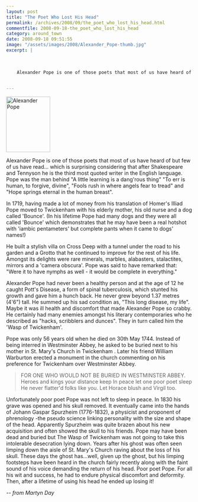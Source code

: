 ```yaml
---
layout: post
title: "The Poet Who Lost His Head"
permalink: /archives/2008/09/the_poet_who_lost_his_head.html
commentfile: 2008-09-18-the_poet_who_lost_his_head
category: around_town
date: 2008-09-18 09:51:55
image: "/assets/images/2008/Alexander_Pope-thumb.jpg"
excerpt: |
    
    
    
    Alexander Pope is one of those poets that most of us have heard of but few of us have read... which is surprising considering that after Shakespeare and Tennyson he is the third most quoted writer in the English language. Pope was the man behind "A little learning is a dang'rous thing"  "To err is human, to forgive, divine",  "Fools rush in where angels fear to tread" and "Hope springs eternal in the human breast".
    

---
```


<a href="/assets/images/2008/Alexander_Pope.jpg"><img src="/assets/images/2008/Alexander_Pope-thumb.jpg" width="119" height="150" alt="Alexander Pope" class="photo right" /></a>

Alexander Pope is one of those poets that most of us have heard of but few of us have read... which is surprising considering that after Shakespeare and Tennyson he is the third most quoted writer in the English language. Pope was the man behind "A little learning is a dang'rous thing" "To err is human, to forgive, divine", "Fools rush in where angels fear to tread" and "Hope springs eternal in the human breast".

In 1719, having made a lot of money from his translation of Homer's Illiad Pope moved to Twickenham with his elderly mother, his old nurse and a dog called 'Bounce'. (In his lifetime Pope had many dogs and they were all called 'Bounce' which demonstrates that he may have been a real hotshot with 'iambic pentameters' but complete pants when it came to dogs' names!)

He built a stylish villa on Cross Deep with a tunnel under the road to his garden and a Grotto that he continued to improve for the rest of his life. Amongst its delights were rare minerals, marbles, alabasters, stalactites, mirrors and a 'camera obscura'. Pope was said to have remarked that: "Were it to have nymphs as well - it would be complete in everything."

Alexander Pope had never been a healthy person and at the age of 12 he caught Pott's Disease, a form of spinal tuberculosis, which stunted his growth and gave him a hunch back. He never grew beyond 1.37 metres (4'6") tall. He summed up his sad condition as, "This long disease, my life". Maybe it was ill health and discomfort that made Alexander Pope so crabby. He certainly had many enemies amongst his literary contemporaries who he described as "hacks, scribblers and dunces". They in turn called him the 'Wasp of Twickenham'.

Pope was only 56 years old when he died on 30th May 1744. Instead of being interred in Westminster Abbey, he asked to be buried next to his mother in St. Mary's Church in Twickenham . Later his friend William Warburton erected a monument in the church commenting on his preference for Twickenham over Westminster Abbey.

> FOR ONE WHO WOULD NOT BE BURIED IN WESTMINSTER ABBEY.
> Heroes and kings your distance keep
> In peace let one poor poet sleep
> He never flatter'd folks like you.
> Let Horace blush and Virgil too.

Unfortunately poor poet Pope was not left to sleep in peace. In 1830 his grave was opened and his skull removed. It eventually came into the hands of Johann Gaspar Spurzheim (1776-1832), a physicist and proponent of phrenology -the pseudo science linking personality with the size and shape of the head. Apparently Spurzheim was quite brazen about his new acquisition and often showed the skull to his friends. Pope may have been dead and buried but The Wasp of Twickenham was not going to take this intolerable desecration lying down. Years after his ghost was often seen limping down the aisle of St. Mary's Church raving about the loss of his skull. These days the ghost has...well, given up the ghost, but his limping footsteps have been heard in the church fairly recently along with the faint sound of his voice demanding the return of his head. Poor poet Pope. For all his wit and success, he had to endure physical discomfort and deformity. Then, after a lifetime of using his head he ended up losing it!

<cite>-- from Martyn Day</cite>

